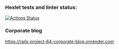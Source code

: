 ### Hexlet tests and linter status:
[![Actions Status](https://github.com/khamitskiy-vlad/rails-project-64/actions/workflows/hexlet-check.yml/badge.svg)](https://github.com/khamitskiy-vlad/rails-project-64/actions)

### Corporate blog
https://rails-project-64-corporate-blog.onrender.com

